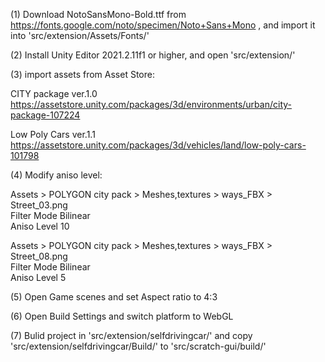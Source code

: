 (1) Download NotoSansMono-Bold.ttf from https://fonts.google.com/noto/specimen/Noto+Sans+Mono , and import it into 'src/extension/Assets/Fonts/'

(2) Install Unity Editor 2021.2.11f1 or higher, and open 'src/extension/'

(3) import assets from Asset Store:

CITY package ver.1.0  
https://assetstore.unity.com/packages/3d/environments/urban/city-package-107224

Low Poly Cars ver.1.1  
https://assetstore.unity.com/packages/3d/vehicles/land/low-poly-cars-101798

(4) Modify aniso level:

Assets > POLYGON city pack > Meshes,textures > ways_FBX > Street_03.png  
Filter Mode Bilinear  
Aniso Level 10

Assets > POLYGON city pack > Meshes,textures > ways_FBX > Street_08.png  
Filter Mode Bilinear  
Aniso Level 5

(5) Open Game scenes and set Aspect ratio to 4:3

(6) Open Build Settings and switch platform to WebGL

(7) Bulid project in 'src/extension/selfdrivingcar/' and copy 'src/extension/selfdrivingcar/Build/' to 'src/scratch-gui/build/'
